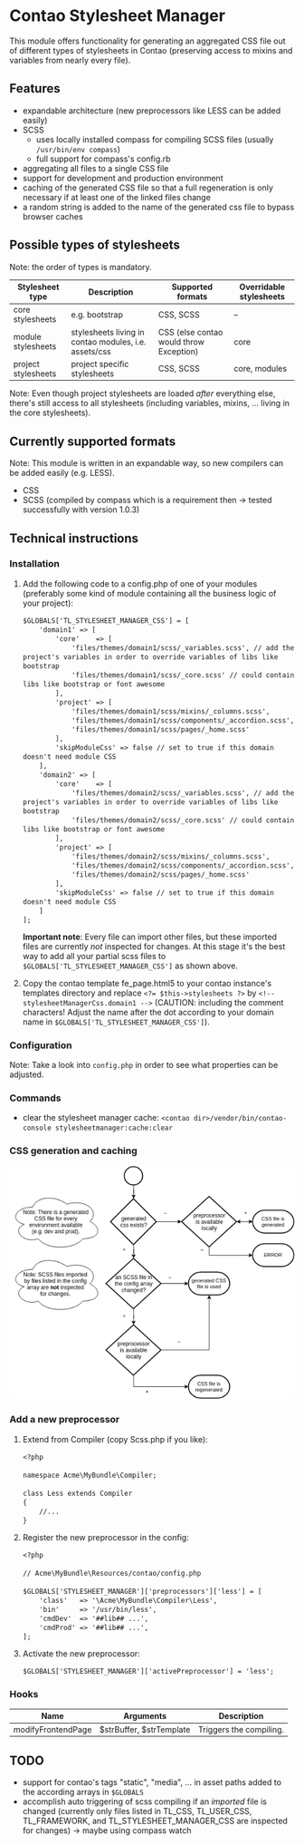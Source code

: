# Contao Stylesheet Manager

This module offers functionality for generating an aggregated CSS file out of different types of stylesheets in Contao (preserving access to mixins and variables from nearly every file).

## Features

- expandable architecture (new preprocessors like LESS can be added easily)
- SCSS
    - uses locally installed compass for compiling SCSS files (usually ```/usr/bin/env compass```)
    - full support for compass's config.rb
- aggregating all files to a single CSS file
- support for development and production environment
- caching of the generated CSS file so that a full regeneration is only necessary if at least one of the linked files change
- a random string is added to the name of the generated css file to bypass browser caches

## Possible types of stylesheets

Note: the order of types is mandatory.

| Stylesheet type     | Description                                           | Supported formats                       | Overridable stylesheets |
|---------------------|-------------------------------------------------------|-----------------------------------------|-------------------------|
| core stylesheets    | e.g. bootstrap                                        | CSS, SCSS                               | –                       |
| module stylesheets  | stylesheets living in contao modules, i.e. assets/css | CSS (else contao would throw Exception) | core                    |
| project stylesheets | project specific stylesheets                          | CSS, SCSS                               | core, modules           |

Note: Even though project stylesheets are loaded *after* everything else, there's still access to all stylesheets (including variables, mixins, ... living in the core stylesheets).

## Currently supported formats

Note: This module is written in an expandable way, so new compilers can be added easily (e.g. LESS).

- CSS
- SCSS (compiled by compass which is a requirement then -> tested successfully with version 1.0.3)

## Technical instructions

### Installation

1. Add the following code to a config.php of one of your modules (preferably some kind of module containing all the business logic of your project):

    ```
    $GLOBALS['TL_STYLESHEET_MANAGER_CSS'] = [
        'domain1' => [
            'core'    => [
                'files/themes/domain1/scss/_variables.scss', // add the project's variables in order to override variables of libs like bootstrap
                'files/themes/domain1/scss/_core.scss' // could contain libs like bootstrap or font awesome
            ],
            'project' => [
                'files/themes/domain1/scss/mixins/_columns.scss',
                'files/themes/domain1/scss/components/_accordion.scss',
                'files/themes/domain1/scss/pages/_home.scss'
            ],
            'skipModuleCss' => false // set to true if this domain doesn't need module CSS
        ],
        'domain2' => [
            'core'    => [
                'files/themes/domain2/scss/_variables.scss', // add the project's variables in order to override variables of libs like bootstrap
                'files/themes/domain2/scss/_core.scss' // could contain libs like bootstrap or font awesome
            ],
            'project' => [
                'files/themes/domain2/scss/mixins/_columns.scss',
                'files/themes/domain2/scss/components/_accordion.scss',
                'files/themes/domain2/scss/pages/_home.scss'
            ],
            'skipModuleCss' => false // set to true if this domain doesn't need module CSS
        ]
    ];
    ```

    __Important note__: Every file can import other files, but these imported files are currently *not* inspected for changes. At this stage it's the best way to add all your partial scss files to ```$GLOBALS['TL_STYLESHEET_MANAGER_CSS']``` as shown above.

2. Copy the contao template fe_page.html5 to your contao instance's templates directory and replace ```<?= $this->stylesheets ?>``` by ```<!-- stylesheetManagerCss.domain1 -->``` (CAUTION: including the comment characters! Adjust the name after the dot according to your domain name in ```$GLOBALS['TL_STYLESHEET_MANAGER_CSS']```).

### Configuration

Note: Take a look into ```config.php``` in order to see what properties can be adjusted.

### Commands

- clear the stylesheet manager cache: ```<contao dir>/vendor/bin/contao-console stylesheetmanager:cache:clear```

### CSS generation and caching

![CSS generation and caching](docs/css-generation.png)

### Add a new preprocessor

1. Extend from Compiler (copy Scss.php if you like):

    ```
    <?php
    
    namespace Acme\MyBundle\Compiler;
    
    class Less extends Compiler
    {
        //...
    }
    ```

2. Register the new preprocessor in the config:

    ```
    <?php
    
    // Acme\MyBundle\Resources/contao/config.php
    
    $GLOBALS['STYLESHEET_MANAGER']['preprocessors']['less'] = [
        'class'   => '\Acme\MyBundle\Compiler\Less',
        'bin'     => '/usr/bin/less',
        'cmdDev'  => '##lib## ...',
        'cmdProd' => '##lib## ...',
    ];
    ```

3. Activate the new preprocessor:
    
    ```
    $GLOBALS['STYLESHEET_MANAGER']['activePreprocessor'] = 'less';
    ```

### Hooks

Name | Arguments | Description
---- | --------- | -----------
modifyFrontendPage | $strBuffer, $strTemplate | Triggers the compiling.

## TODO

- support for contao's tags "static", "media", ... in asset paths added to the according arrays in ```$GLOBALS```
- accomplish auto triggering of scss compiling if an *imported* file is changed (currently only files listed in TL_CSS, TL_USER_CSS, TL_FRAMEWORK, and TL_STYLESHEET_MANAGER_CSS are inspected for changes) -> maybe using compass watch
